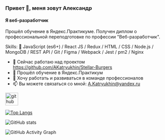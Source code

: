 ### Привет 👋, меня зовут Александр

#### Я веб-разработчик

Прошёл обучение в Яндекс.Практикуме. Получен диплом о профессиональной переподготовке по профессии "Веб-разработчик".

Skills: :rocket: JavaScript (es6+) / React JS / Redux / HTML / CSS / Node.js / MongoDB / REST API / Git / Figma / Webpack / Jest / pm2 / Nginx

- 🔭 Сейчас работаю над проектом https://github.com/AKatryukhin/Stellar-Burgers
- 🌱 Прошёл обучение в Яндекс.Практикум
- 👯 Хочу работать и развиваться в команде профессионалов
- 📫 Вы можете связаться со мной: A.Katryukhin@yandex.ru

[<img src='https://cdn.jsdelivr.net/npm/simple-icons@3.0.1/icons/github.svg' alt='github' height='40'>](https://github.com/AKatryukhin)

[![Top Langs](https://github-readme-stats.vercel.app/api/top-langs/?username=AKatryukhin)](https://github.com/anuraghazra/github-readme-stats)

![GitHub stats](https://github-readme-stats.vercel.app/api?username=AKatryukhin&show_icons=true)

![GitHub Activity Graph](https://activity-graph.herokuapp.com/graph?username=AKatryukhin)

